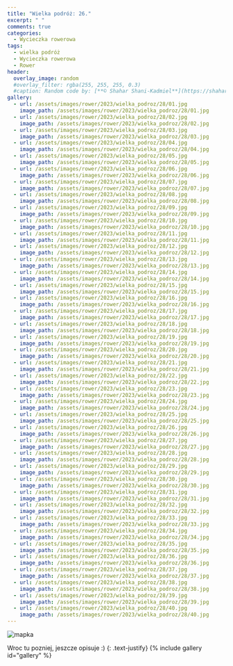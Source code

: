 ```yaml
---
title: "Wielka podróż: 26."
excerpt: " "
comments: true
categories:
  - Wycieczka rowerowa
tags:
  - wielka podróż
  - Wycieczka rowerowa
  - Rower
header:
  overlay_image: random
  #overlay_filter: rgba(255, 255, 255, 0.3)
  #caption: Random code by: [**© Shahar Shani-Kadmiel**](https://shaharkadmiel.github.io)"
gallery:
  - url: /assets/images/rower/2023/wielka_podroz/28/01.jpg
    image_path: /assets/images/rower/2023/wielka_podroz/28/01.jpg
  - url: /assets/images/rower/2023/wielka_podroz/28/02.jpg
    image_path: /assets/images/rower/2023/wielka_podroz/28/02.jpg
  - url: /assets/images/rower/2023/wielka_podroz/28/03.jpg
    image_path: /assets/images/rower/2023/wielka_podroz/28/03.jpg
  - url: /assets/images/rower/2023/wielka_podroz/28/04.jpg
    image_path: /assets/images/rower/2023/wielka_podroz/28/04.jpg
  - url: /assets/images/rower/2023/wielka_podroz/28/05.jpg
    image_path: /assets/images/rower/2023/wielka_podroz/28/05.jpg
  - url: /assets/images/rower/2023/wielka_podroz/28/06.jpg
    image_path: /assets/images/rower/2023/wielka_podroz/28/06.jpg
  - url: /assets/images/rower/2023/wielka_podroz/28/07.jpg
    image_path: /assets/images/rower/2023/wielka_podroz/28/07.jpg
  - url: /assets/images/rower/2023/wielka_podroz/28/08.jpg
    image_path: /assets/images/rower/2023/wielka_podroz/28/08.jpg
  - url: /assets/images/rower/2023/wielka_podroz/28/09.jpg
    image_path: /assets/images/rower/2023/wielka_podroz/28/09.jpg
  - url: /assets/images/rower/2023/wielka_podroz/28/10.jpg
    image_path: /assets/images/rower/2023/wielka_podroz/28/10.jpg
  - url: /assets/images/rower/2023/wielka_podroz/28/11.jpg
    image_path: /assets/images/rower/2023/wielka_podroz/28/11.jpg
  - url: /assets/images/rower/2023/wielka_podroz/28/12.jpg
    image_path: /assets/images/rower/2023/wielka_podroz/28/12.jpg
  - url: /assets/images/rower/2023/wielka_podroz/28/13.jpg
    image_path: /assets/images/rower/2023/wielka_podroz/28/13.jpg
  - url: /assets/images/rower/2023/wielka_podroz/28/14.jpg
    image_path: /assets/images/rower/2023/wielka_podroz/28/14.jpg
  - url: /assets/images/rower/2023/wielka_podroz/28/15.jpg
    image_path: /assets/images/rower/2023/wielka_podroz/28/15.jpg
  - url: /assets/images/rower/2023/wielka_podroz/28/16.jpg
    image_path: /assets/images/rower/2023/wielka_podroz/28/16.jpg
  - url: /assets/images/rower/2023/wielka_podroz/28/17.jpg
    image_path: /assets/images/rower/2023/wielka_podroz/28/17.jpg
  - url: /assets/images/rower/2023/wielka_podroz/28/18.jpg
    image_path: /assets/images/rower/2023/wielka_podroz/28/18.jpg
  - url: /assets/images/rower/2023/wielka_podroz/28/19.jpg
    image_path: /assets/images/rower/2023/wielka_podroz/28/19.jpg
  - url: /assets/images/rower/2023/wielka_podroz/28/20.jpg
    image_path: /assets/images/rower/2023/wielka_podroz/28/20.jpg
  - url: /assets/images/rower/2023/wielka_podroz/28/21.jpg
    image_path: /assets/images/rower/2023/wielka_podroz/28/21.jpg
  - url: /assets/images/rower/2023/wielka_podroz/28/22.jpg
    image_path: /assets/images/rower/2023/wielka_podroz/28/22.jpg
  - url: /assets/images/rower/2023/wielka_podroz/28/23.jpg
    image_path: /assets/images/rower/2023/wielka_podroz/28/23.jpg
  - url: /assets/images/rower/2023/wielka_podroz/28/24.jpg
    image_path: /assets/images/rower/2023/wielka_podroz/28/24.jpg
  - url: /assets/images/rower/2023/wielka_podroz/28/25.jpg
    image_path: /assets/images/rower/2023/wielka_podroz/28/25.jpg
  - url: /assets/images/rower/2023/wielka_podroz/28/26.jpg
    image_path: /assets/images/rower/2023/wielka_podroz/28/26.jpg
  - url: /assets/images/rower/2023/wielka_podroz/28/27.jpg
    image_path: /assets/images/rower/2023/wielka_podroz/28/27.jpg
  - url: /assets/images/rower/2023/wielka_podroz/28/28.jpg
    image_path: /assets/images/rower/2023/wielka_podroz/28/28.jpg
  - url: /assets/images/rower/2023/wielka_podroz/28/29.jpg
    image_path: /assets/images/rower/2023/wielka_podroz/28/29.jpg
  - url: /assets/images/rower/2023/wielka_podroz/28/30.jpg
    image_path: /assets/images/rower/2023/wielka_podroz/28/30.jpg
  - url: /assets/images/rower/2023/wielka_podroz/28/31.jpg
    image_path: /assets/images/rower/2023/wielka_podroz/28/31.jpg
  - url: /assets/images/rower/2023/wielka_podroz/28/32.jpg
    image_path: /assets/images/rower/2023/wielka_podroz/28/32.jpg
  - url: /assets/images/rower/2023/wielka_podroz/28/33.jpg
    image_path: /assets/images/rower/2023/wielka_podroz/28/33.jpg
  - url: /assets/images/rower/2023/wielka_podroz/28/34.jpg
    image_path: /assets/images/rower/2023/wielka_podroz/28/34.jpg
  - url: /assets/images/rower/2023/wielka_podroz/28/35.jpg
    image_path: /assets/images/rower/2023/wielka_podroz/28/35.jpg
  - url: /assets/images/rower/2023/wielka_podroz/28/36.jpg
    image_path: /assets/images/rower/2023/wielka_podroz/28/36.jpg
  - url: /assets/images/rower/2023/wielka_podroz/28/37.jpg
    image_path: /assets/images/rower/2023/wielka_podroz/28/37.jpg
  - url: /assets/images/rower/2023/wielka_podroz/28/38.jpg
    image_path: /assets/images/rower/2023/wielka_podroz/28/38.jpg
  - url: /assets/images/rower/2023/wielka_podroz/28/39.jpg
    image_path: /assets/images/rower/2023/wielka_podroz/28/39.jpg
  - url: /assets/images/rower/2023/wielka_podroz/28/40.jpg
    image_path: /assets/images/rower/2023/wielka_podroz/28/40.jpg
---
```

![mapka](/assets/images/rower/2023/wielka_podroz/28/mapka.png)

Wroc tu pozniej, jeszcze opisuje :)
{: .text-justify}
{% include gallery id="gallery" %}
